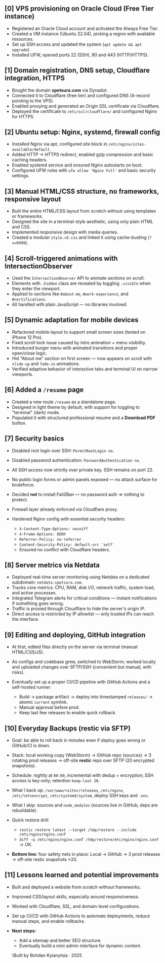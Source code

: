 ## \[0] VPS provisioning on Oracle Cloud (Free Tier instance)

* Registered an Oracle Cloud account and activated the Always Free Tier.
* Created a VM instance (Ubuntu 22.04), picking a region with available resources.
* Set up SSH access and updated the system (`apt update && apt upgrade`).
* Installed UFW, opened ports 22 (SSH), 80 and 443 (HTTP/HTTPS).

## \[1] Domain registration, DNS setup, Cloudflare integration, HTTPS

* Bought the domain **spetsura.com** via Dynadot.
* Connected it to Cloudflare (free tier) and configured DNS (A-record pointing to the VPS).
* Enabled proxying and generated an Origin SSL certificate via Cloudflare.
* Deployed the certificate to `/etc/ssl/cloudflare/` and configured Nginx for HTTPS.

## \[2] Ubuntu setup: Nginx, systemd, firewall config

* Installed Nginx via apt, configured site block in `/etc/nginx/sites-available/default`.
* Added HTTP → HTTPS redirect, enabled gzip compression and basic caching headers.
* Enabled systemd service and ensured Nginx autostarts on boot.
* Configured UFW rules with `ufw allow 'Nginx Full'` and basic security settings.

## \[3] Manual HTML/CSS structure, no frameworks, responsive layout

* Built the entire HTML/CSS layout from scratch without using templates or frameworks.
* Designed the site in a terminal-style aesthetic, using only plain HTML and CSS.
* Implemented responsive design with media queries.
* Created a modular `style.v5.css` and linked it using cache-busting (`?v=9999`).

## \[4] Scroll-triggered animations with IntersectionObserver

* Used the `IntersectionObserver` API to animate sections on scroll.
* Elements with `.hidden` class are revealed by toggling `.visible` when they enter the viewport.
* Applied to sections like `#about-me`, `#work-experience`, and `#certifications`.
* All handled with plain JavaScript — no libraries involved.

## \[5] Dynamic adaptation for mobile devices

* Refactored mobile layout to support small screen sizes (tested on iPhone 12 Pro).
* Fixed scroll lock issue caused by intro animation + menu visibility.
* Introduced burger menu with animated transitions and proper open/close logic.
* Hid "About me" section on first screen — now appears on scroll with `slide-up` and `fade-in` animations.
* Verified adaptive behavior of interactive tabs and terminal UI on narrow viewports.

## \[6] Added a `/resume` page

* Created a new route `/resume` as a standalone page.
* Designed in light theme by default, with support for toggling to "terminal" (dark) mode.
* Populated it with structured professional resume and a **Download PDF** button.

## \[7] Security basics

* Disabled root login over SSH: `PermitRootLogin no`.
* Disabled password authentication: `PasswordAuthentication no`.
* All SSH access now strictly over private key. SSH remains on port 22.
* No public login forms or admin panels exposed — no attack surface for bruteforce.
* Decided **not** to install Fail2Ban — no password auth ⇒ nothing to protect.
* Firewall layer already enforced via Cloudflare proxy.
* Hardened Nginx config with essential security headers:

  * `X-Content-Type-Options: nosniff`
  * `X-Frame-Options: DENY`
  * `Referrer-Policy: no-referrer`
  * `Content-Security-Policy: default-src 'self'`
  * Ensured no conflict with Cloudflare headers.

## \[8] Server metrics via Netdata

* Deployed real-time server monitoring using Netdata on a dedicated subdomain: `netdata.spetsura.com`.
* Tracks core metrics: CPU, RAM, disk I/O, network traffic, system load, and active processes.
* Integrated Telegram alerts for critical conditions — instant notifications if something goes wrong.
* Traffic is proxied through Cloudflare to hide the server's origin IP.
* Direct access is restricted by IP allowlist — only trusted IPs can reach the interface.

## \[9] Editing and deploying, GitHub integration

* At first, edited files directly on the server via terminal (manual HTML/CSS/JS).
* As configs and codebase grew, switched to WebStorm; worked locally and uploaded changes over SFTP/SSH (convenient but manual, with risks).
* Eventually set up a proper CI/CD pipeline with GitHub Actions and a self-hosted runner:

  * Build → package artifact → deploy into timestamped `releases/` → atomic `current` symlink.
  * Manual approval before prod.
  * Keep last few releases to enable quick rollback.

## \[10] Everyday Backups (restic via SFTP)

* Goal: be able to roll back in minutes even if deploy goes wrong or GitHub/CI is down.
* Stack: local working copy (WebStorm) → GitHub repo (sources) → 3 rotating prod releases → off-site **restic** repo over SFTP (20 encrypted snapshots).
* Schedule: nightly at `00:00`, incremental with dedup + encryption; SSH access is key-only; retention `keep-last 20`.
* What I back up: `/var/www/<site>/releases`, `/etc/nginx`, `/etc/letsencrypt`, `/etc/systemd/system`, deploy SSH keys and `.env`.
* What I skip: sources and `node_modules` (sources live in GitHub; deps are rebuildable).
* Quick restore drill:

  * `restic restore latest --target /tmp/restore --include /etc/nginx/nginx.conf`
  * `diff -q /etc/nginx/nginx.conf /tmp/restore/etc/nginx/nginx.conf` → *OK*.
* **Bottom line:** four safety nets in place: Local → GitHub → 3 prod releases → off-site restic snapshots ×20.

## \[11] Lessons learned and potential improvements

* Built and deployed a website from scratch without frameworks.
* Improved CSS/layout skills, especially around responsiveness.
* Worked with Cloudflare, SSL, and domain-level configurations.
* Set up CI/CD with GitHub Actions to automate deployments, reduce manual steps, and enable rollbacks.
* **Next steps:**

  * Add a sitemap and better SEO structure.
  * Eventually build a mini admin interface for dynamic content.




  \Built by Bohdan Kyianytsia · 2025
